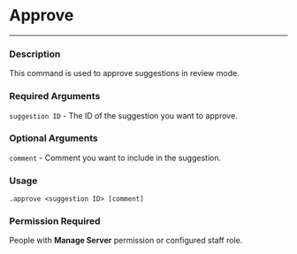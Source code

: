 # Approve
---
### Description
This command is used to approve suggestions in review mode.
### Required Arguments
`suggestion ID` - The ID of the suggestion you want to approve.
### Optional Arguments
`comment` - Comment you want to include in the suggestion.
### Usage
```
.approve <suggestion ID> [comment]
```
### Permission Required
People with **Manage Server** permission or configured staff role.

